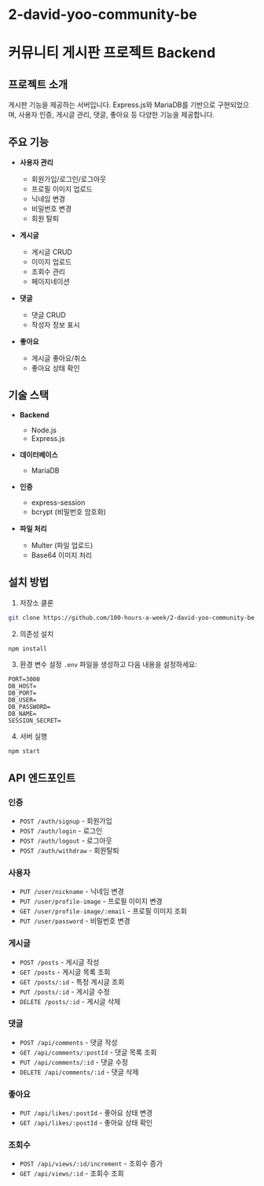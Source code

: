 # 2-david-yoo-community-be

# 커뮤니티 게시판 프로젝트 Backend

## 프로젝트 소개
게시판 기능을 제공하는 서버입니다. Express.js와 MariaDB를 기반으로 구현되었으며, 사용자 인증, 게시글 관리, 댓글, 좋아요 등 다양한 기능을 제공합니다.

## 주요 기능
- **사용자 관리**
  - 회원가입/로그인/로그아웃
  - 프로필 이미지 업로드
  - 닉네임 변경
  - 비밀번호 변경
  - 회원 탈퇴

- **게시글**
  - 게시글 CRUD
  - 이미지 업로드
  - 조회수 관리
  - 페이지네이션

- **댓글**
  - 댓글 CRUD
  - 작성자 정보 표시

- **좋아요**
  - 게시글 좋아요/취소
  - 좋아요 상태 확인

## 기술 스택

- **Backend**
  - Node.js
  - Express.js

- **데이터베이스**
  - MariaDB

- **인증**
  - express-session
  - bcrypt (비밀번호 암호화)

- **파일 처리**
  - Multer (파일 업로드)
  - Base64 이미지 처리

## 설치 방법

1. 저장소 클론
```bash
git clone https://github.com/100-hours-a-week/2-david-yoo-community-be.git
```

2. 의존성 설치
```bash
npm install
```

3. 환경 변수 설정
`.env` 파일을 생성하고 다음 내용을 설정하세요:
```env
PORT=3000
DB_HOST=
DB_PORT=
DB_USER=
DB_PASSWORD=
DB_NAME=
SESSION_SECRET=
```


4. 서버 실행
```bash
npm start
```

## API 엔드포인트

### 인증
- `POST /auth/signup` - 회원가입
- `POST /auth/login` - 로그인
- `POST /auth/logout` - 로그아웃
- `POST /auth/withdraw` - 회원탈퇴

### 사용자
- `PUT /user/nickname` - 닉네임 변경
- `PUT /user/profile-image` - 프로필 이미지 변경
- `GET /user/profile-image/:email` - 프로필 이미지 조회
- `PUT /user/password` - 비밀번호 변경

### 게시글
- `POST /posts` - 게시글 작성
- `GET /posts` - 게시글 목록 조회
- `GET /posts/:id` - 특정 게시글 조회
- `PUT /posts/:id` - 게시글 수정
- `DELETE /posts/:id` - 게시글 삭제

### 댓글
- `POST /api/comments` - 댓글 작성
- `GET /api/comments/:postId` - 댓글 목록 조회
- `PUT /api/comments/:id` - 댓글 수정
- `DELETE /api/comments/:id` - 댓글 삭제

### 좋아요
- `PUT /api/likes/:postId` - 좋아요 상태 변경
- `GET /api/likes/:postId` - 좋아요 상태 확인

### 조회수
- `POST /api/views/:id/increment` - 조회수 증가
- `GET /api/views/:id` - 조회수 조회